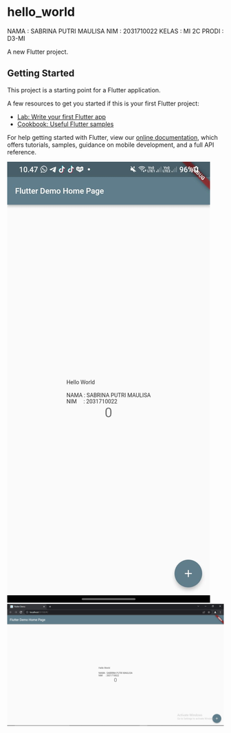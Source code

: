 # hello_world
NAMA  : SABRINA PUTRI MAULISA
NIM   : 2031710022
KELAS : MI 2C 
PRODI : D3-MI 

A new Flutter project.

## Getting Started

This project is a starting point for a Flutter application.

A few resources to get you started if this is your first Flutter project:

- [Lab: Write your first Flutter app](https://flutter.dev/docs/get-started/codelab)
- [Cookbook: Useful Flutter samples](https://flutter.dev/docs/cookbook)

For help getting started with Flutter, view our
[online documentation](https://flutter.dev/docs), which offers tutorials,
samples, guidance on mobile development, and a full API reference.

![Hasil Screenshot](img/Android.jpeg)
![Hasil Screenshot](img/WebChrome.jpeg)
